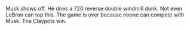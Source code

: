 Musk shows off. He does a 720 reverse double windmill dunk. Not even LeBron can top this. The game is over because noone can compete with Musk. The Claypots win.
